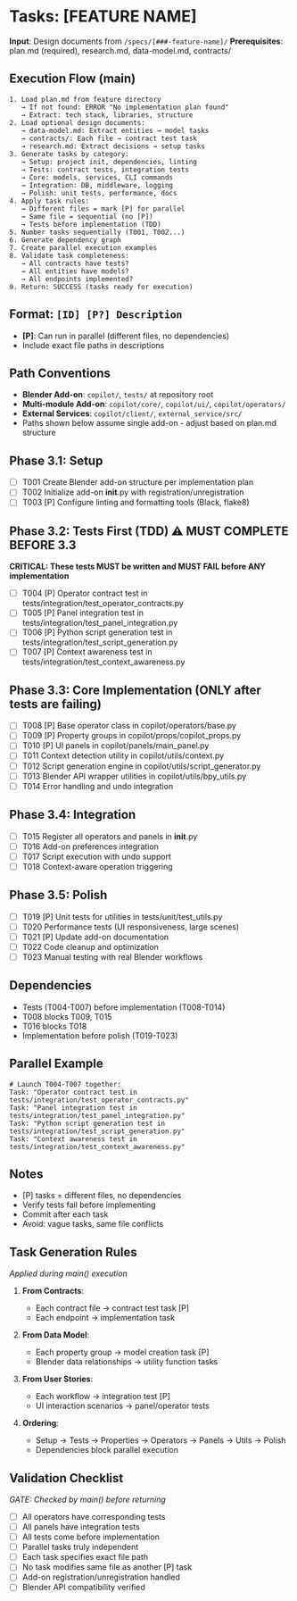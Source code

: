 # Tasks: [FEATURE NAME]

**Input**: Design documents from `/specs/[###-feature-name]/`
**Prerequisites**: plan.md (required), research.md, data-model.md, contracts/

## Execution Flow (main)
```
1. Load plan.md from feature directory
   → If not found: ERROR "No implementation plan found"
   → Extract: tech stack, libraries, structure
2. Load optional design documents:
   → data-model.md: Extract entities → model tasks
   → contracts/: Each file → contract test task
   → research.md: Extract decisions → setup tasks
3. Generate tasks by category:
   → Setup: project init, dependencies, linting
   → Tests: contract tests, integration tests
   → Core: models, services, CLI commands
   → Integration: DB, middleware, logging
   → Polish: unit tests, performance, docs
4. Apply task rules:
   → Different files = mark [P] for parallel
   → Same file = sequential (no [P])
   → Tests before implementation (TDD)
5. Number tasks sequentially (T001, T002...)
6. Generate dependency graph
7. Create parallel execution examples
8. Validate task completeness:
   → All contracts have tests?
   → All entities have models?
   → All endpoints implemented?
9. Return: SUCCESS (tasks ready for execution)
```

## Format: `[ID] [P?] Description`
- **[P]**: Can run in parallel (different files, no dependencies)
- Include exact file paths in descriptions

## Path Conventions
- **Blender Add-on**: `copilot/`, `tests/` at repository root
- **Multi-module Add-on**: `copilot/core/`, `copilot/ui/`, `copilot/operators/`
- **External Services**: `copilot/client/`, `external_service/src/`
- Paths shown below assume single add-on - adjust based on plan.md structure

## Phase 3.1: Setup
- [ ] T001 Create Blender add-on structure per implementation plan
- [ ] T002 Initialize add-on __init__.py with registration/unregistration
- [ ] T003 [P] Configure linting and formatting tools (Black, flake8)

## Phase 3.2: Tests First (TDD) ⚠️ MUST COMPLETE BEFORE 3.3
**CRITICAL: These tests MUST be written and MUST FAIL before ANY implementation**
- [ ] T004 [P] Operator contract test in tests/integration/test_operator_contracts.py
- [ ] T005 [P] Panel integration test in tests/integration/test_panel_integration.py
- [ ] T006 [P] Python script generation test in tests/integration/test_script_generation.py
- [ ] T007 [P] Context awareness test in tests/integration/test_context_awareness.py

## Phase 3.3: Core Implementation (ONLY after tests are failing)
- [ ] T008 [P] Base operator class in copilot/operators/base.py
- [ ] T009 [P] Property groups in copilot/props/copilot_props.py
- [ ] T010 [P] UI panels in copilot/panels/main_panel.py
- [ ] T011 Context detection utility in copilot/utils/context.py
- [ ] T012 Script generation engine in copilot/utils/script_generator.py
- [ ] T013 Blender API wrapper utilities in copilot/utils/bpy_utils.py
- [ ] T014 Error handling and undo integration

## Phase 3.4: Integration
- [ ] T015 Register all operators and panels in __init__.py
- [ ] T016 Add-on preferences integration
- [ ] T017 Script execution with undo support
- [ ] T018 Context-aware operation triggering

## Phase 3.5: Polish
- [ ] T019 [P] Unit tests for utilities in tests/unit/test_utils.py
- [ ] T020 Performance tests (UI responsiveness, large scenes)
- [ ] T021 [P] Update add-on documentation
- [ ] T022 Code cleanup and optimization
- [ ] T023 Manual testing with real Blender workflows

## Dependencies
- Tests (T004-T007) before implementation (T008-T014)
- T008 blocks T009, T015
- T016 blocks T018
- Implementation before polish (T019-T023)

## Parallel Example
```
# Launch T004-T007 together:
Task: "Operator contract test in tests/integration/test_operator_contracts.py"
Task: "Panel integration test in tests/integration/test_panel_integration.py"
Task: "Python script generation test in tests/integration/test_script_generation.py"
Task: "Context awareness test in tests/integration/test_context_awareness.py"
```

## Notes
- [P] tasks = different files, no dependencies
- Verify tests fail before implementing
- Commit after each task
- Avoid: vague tasks, same file conflicts

## Task Generation Rules
*Applied during main() execution*

1. **From Contracts**:
   - Each contract file → contract test task [P]
   - Each endpoint → implementation task
   
2. **From Data Model**:
   - Each property group → model creation task [P]
   - Blender data relationships → utility function tasks
   
3. **From User Stories**:
   - Each workflow → integration test [P]
   - UI interaction scenarios → panel/operator tests

4. **Ordering**:
   - Setup → Tests → Properties → Operators → Panels → Utils → Polish
   - Dependencies block parallel execution

## Validation Checklist
*GATE: Checked by main() before returning*

- [ ] All operators have corresponding tests
- [ ] All panels have integration tests
- [ ] All tests come before implementation
- [ ] Parallel tasks truly independent
- [ ] Each task specifies exact file path
- [ ] No task modifies same file as another [P] task
- [ ] Add-on registration/unregistration handled
- [ ] Blender API compatibility verified